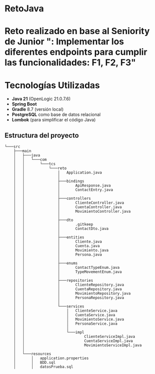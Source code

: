 # RetoJava
Reto realizado en base al Seniority de Junior ": Implementar los diferentes endpoints para cumplir las funcionalidades: F1, F2, F3"
=======

# Tecnologías Utilizadas

- **Java 21** (OpenLogic 21.0.7.6)
- **Spring Boot**
- **Gradle** 8.7 (versión local)
- **PostgreSQL** como base de datos relacional
- **Lombok** (para simplificar el código Java)

## Estructura del proyecto

```
└───src
    ├───main
    │   ├───java
    │   │   └───com
    │   │       └───tcs
    │   │           └───reto
    │   │               │   Application.java
    │   │               │
    │   │               ├───bindings
    │   │               │       ApiResponse.java
    │   │               │       ContactEntry.java
    │   │               │
    │   │               ├───controllers
    │   │               │       ClienteController.java
    │   │               │       CuentaController.java
    │   │               │       MovimientoController.java
    │   │               │
    │   │               ├───dto
    │   │               │       .gitkeep
    │   │               │       ContactDto.java
    │   │               │
    │   │               ├───entities
    │   │               │       Cliente.java
    │   │               │       Cuenta.java
    │   │               │       Movimiento.java
    │   │               │       Persona.java
    │   │               │
    │   │               ├───enums
    │   │               │       ContactTypeEnum.java
    │   │               │       TypeMovementEnum.java
    │   │               │
    │   │               ├───repositories
    │   │               │       ClienteRepository.java
    │   │               │       CuentaRepository.java
    │   │               │       MovimientoRepository.java
    │   │               │       PersonaRepository.java
    │   │               │
    │   │               └───services
    │   │                   │   ClienteService.java
    │   │                   │   CuentaService.java
    │   │                   │   MovimientoService.java
    │   │                   │   PersonaService.java
    │   │                   │
    │   │                   └───impl
    │   │                           ClienteServiceImpl.java
    │   │                           CuentaServiceImpl.java
    │   │                           MovimientoServiceImpl.java
    │   │
    │   └───resources
    │       │   application.properties
    │       │   BDD.sql
    │       │   datosPrueba.sql
```
